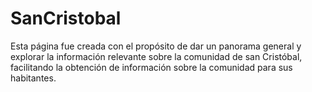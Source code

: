 # SanCristobal
Esta página fue creada con el propósito de dar un panorama general y explorar la información relevante sobre la comunidad de san Cristóbal, facilitando la obtención de información sobre la comunidad  para sus habitantes. 
